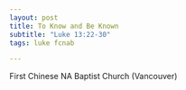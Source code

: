 ```yaml
---
layout: post
title: To Know and Be Known
subtitle: "Luke 13:22-30"
tags: luke fcnab

---
```

First Chinese NA Baptist Church (Vancouver)
